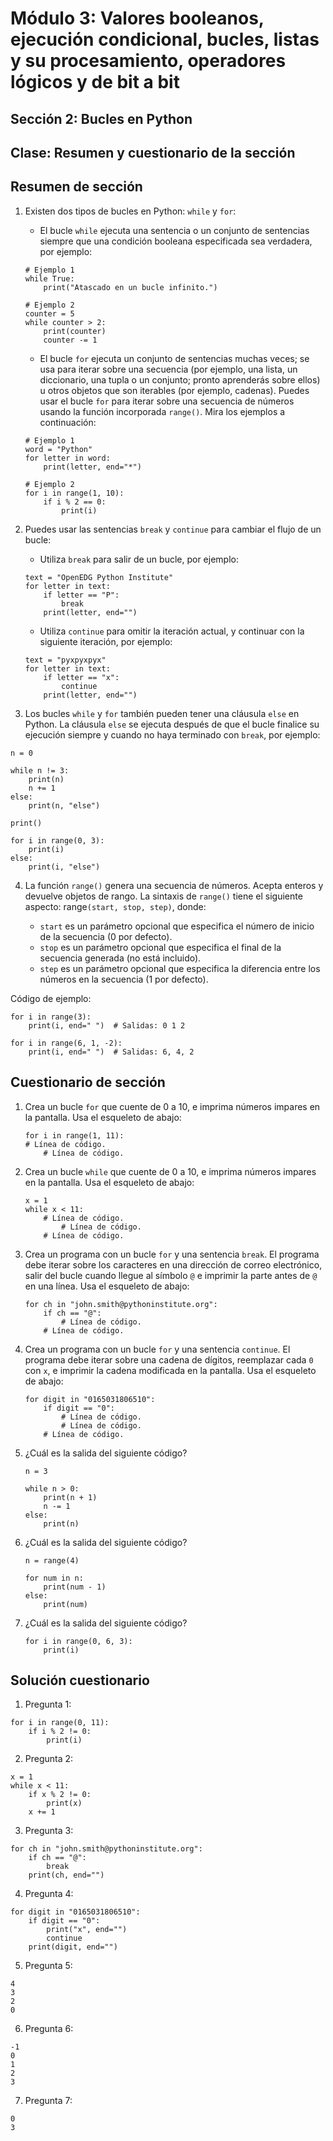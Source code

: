 # Módulo 3: Valores booleanos, ejecución condicional, bucles, listas y su procesamiento, operadores lógicos y de bit a bit
## Sección 2: Bucles en Python
## Clase: Resumen y cuestionario de la sección

## Resumen de sección

1. Existen dos tipos de bucles en Python: `while` y `for`:

    * El bucle `while` ejecuta una sentencia o un conjunto de sentencias siempre que una condición booleana especificada sea verdadera, por ejemplo:

    ```
    # Ejemplo 1
    while True:
        print("Atascado en un bucle infinito.")

    # Ejemplo 2
    counter = 5
    while counter > 2:
        print(counter)
        counter -= 1
    ```

    * El bucle `for` ejecuta un conjunto de sentencias muchas veces; se usa para iterar sobre una secuencia (por ejemplo, una lista, un diccionario, una tupla o un conjunto; pronto aprenderás sobre ellos) u otros objetos que son iterables (por ejemplo, cadenas). Puedes usar el bucle `for` para iterar sobre una secuencia de números usando la función incorporada `range()`. Mira los ejemplos a continuación:

    ```
    # Ejemplo 1
    word = "Python"
    for letter in word:
        print(letter, end="*")

    # Ejemplo 2
    for i in range(1, 10):
        if i % 2 == 0:
            print(i)
    ```

2. Puedes usar las sentencias `break` y `continue` para cambiar el flujo de un bucle:

    * Utiliza `break` para salir de un bucle, por ejemplo:

    ```
    text = "OpenEDG Python Institute"
    for letter in text:
        if letter == "P":
            break
        print(letter, end="")
    ```

    * Utiliza `continue` para omitir la iteración actual, y continuar con la siguiente iteración, por ejemplo:

    ```
    text = "pyxpyxpyx"
    for letter in text:
        if letter == "x":
            continue
        print(letter, end="")
    ```

3. Los bucles `while` y `for` también pueden tener una cláusula `else` en Python. La cláusula `else` se ejecuta después de que el bucle finalice su ejecución siempre y cuando no haya terminado con `break`, por ejemplo:

```
n = 0

while n != 3:
    print(n)
    n += 1
else:
    print(n, "else")

print()

for i in range(0, 3):
    print(i)
else:
    print(i, "else")
```

4. La función `range()` genera una secuencia de números. Acepta enteros y devuelve objetos de rango. La sintaxis de `range()` tiene el siguiente aspecto: range`(start, stop, step)`, donde:

    * `start` es un parámetro opcional que especifica el número de inicio de la secuencia (0 por defecto).
    * `stop` es un parámetro opcional que especifica el final de la secuencia generada (no está incluido).
    * `step` es un parámetro opcional que especifica la diferencia entre los números en la secuencia (1 por defecto).

Código de ejemplo:

```
for i in range(3):
    print(i, end=" ")  # Salidas: 0 1 2

for i in range(6, 1, -2):
    print(i, end=" ")  # Salidas: 6, 4, 2
```

## Cuestionario de sección

1. Crea un bucle `for` que cuente de 0 a 10, e imprima números impares en la pantalla. Usa el esqueleto de abajo: 

    ```
    for i in range(1, 11):
    # Línea de código.
        # Línea de código.
    ```

2. Crea un bucle `while` que cuente de 0 a 10, e imprima números impares en la pantalla. Usa el esqueleto de abajo:

    ```
    x = 1
    while x < 11:
        # Línea de código.
            # Línea de código.
        # Línea de código.   
    ```

3. Crea un programa con un bucle `for` y una sentencia `break`. El programa debe iterar sobre los caracteres en una dirección de correo electrónico, salir del bucle cuando llegue al símbolo `@` e imprimir la parte antes de `@` en una línea. Usa el esqueleto de abajo: 
    
    ```
    for ch in "john.smith@pythoninstitute.org":
        if ch == "@":
            # Línea de código.
        # Línea de código.
    ```

4. Crea un programa con un bucle `for` y una sentencia `continue`. El programa debe iterar sobre una cadena de dígitos, reemplazar cada `0` con `x`, e imprimir la cadena modificada en la pantalla. Usa el esqueleto de abajo:

    ```
    for digit in "0165031806510":
        if digit == "0":
            # Línea de código.
            # Línea de código.
        # Línea de código.    
    ```

5. ¿Cuál es la salida del siguiente código?

    ```
    n = 3

    while n > 0:
        print(n + 1)
        n -= 1
    else:
        print(n)
    ```

6. ¿Cuál es la salida del siguiente código?

    ```
    n = range(4)

    for num in n:
        print(num - 1)
    else:
        print(num)
    ```

7. ¿Cuál es la salida del siguiente código?

    ```
    for i in range(0, 6, 3):
        print(i)
    ```

## Solución cuestionario

1. Pregunta 1:

```
for i in range(0, 11):
    if i % 2 != 0:
        print(i)
```

2. Pregunta 2:

```
x = 1
while x < 11:
    if x % 2 != 0:
        print(x)
    x += 1
```

3. Pregunta 3:

```
for ch in "john.smith@pythoninstitute.org":
    if ch == "@":
        break
    print(ch, end="")
```

4. Pregunta 4:

```
for digit in "0165031806510":
    if digit == "0":
        print("x", end="")
        continue
    print(digit, end="")
```

5. Pregunta 5:

```
4
3
2
0
```
6. Pregunta 6:

```
-1
0
1
2
3
```

7. Pregunta 7:

```
0
3
```